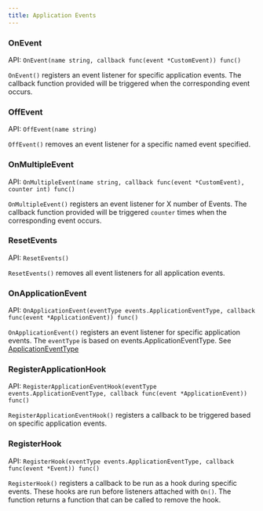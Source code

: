 ```yaml
---
title: Application Events
---
```


### OnEvent

API: `OnEvent(name string, callback func(event *CustomEvent)) func()`

`OnEvent()` registers an event listener for specific application events. The
callback function provided will be triggered when the corresponding event
occurs.

### OffEvent

API: `OffEvent(name string)`

`OffEvent()` removes an event listener for a specific named event specified.

### OnMultipleEvent

API:
`OnMultipleEvent(name string, callback func(event *CustomEvent), counter int) func()`

`OnMultipleEvent()` registers an event listener for X number of Events. The
callback function provided will be triggered `counter` times when the
corresponding event occurs.

### ResetEvents

API: `ResetEvents()`

`ResetEvents()` removes all event listeners for all application events.

### OnApplicationEvent

API:
`OnApplicationEvent(eventType events.ApplicationEventType, callback func(event *ApplicationEvent)) func()`

`OnApplicationEvent()` registers an event listener for specific application
events. The `eventType` is based on events.ApplicationEventType. See
[ApplicationEventType](/api/events/#applicationevent)

### RegisterApplicationHook

API:
`RegisterApplicationEventHook(eventType events.ApplicationEventType, callback func(event *ApplicationEvent)) func()`

`RegisterApplicationEventHook()` registers a callback to be triggered based on
specific application events.

### RegisterHook

API:
`RegisterHook(eventType events.ApplicationEventType, callback func(event *Event)) func()`

`RegisterHook()` registers a callback to be run as a hook during specific
events. These hooks are run before listeners attached with `On()`. The function
returns a function that can be called to remove the hook.
